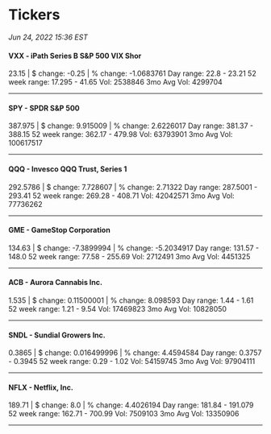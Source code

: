 # Tickers
*Jun 24, 2022 15:36 EST*

#### VXX - iPath Series B S&P 500 VIX Shor
23.15 | $ change: -0.25 | % change: -1.0683761
Day range: 22.8 - 23.21 52 week range: 17.295 - 41.65
Vol: 2538846 3mo Avg Vol: 4299704

---

#### SPY - SPDR S&P 500
387.975 | $ change: 9.915009 | % change: 2.6226017
Day range: 381.37 - 388.15 52 week range: 362.17 - 479.98
Vol: 63793901 3mo Avg Vol: 100617517

---

#### QQQ - Invesco QQQ Trust, Series 1
292.5786 | $ change: 7.728607 | % change: 2.71322
Day range: 287.5001 - 293.41 52 week range: 269.28 - 408.71
Vol: 42042571 3mo Avg Vol: 77736262

---

#### GME - GameStop Corporation
134.63 | $ change: -7.3899994 | % change: -5.2034917
Day range: 131.57 - 148.0 52 week range: 77.58 - 255.69
Vol: 2712491 3mo Avg Vol: 4451325

---

#### ACB - Aurora Cannabis Inc.
1.535 | $ change: 0.11500001 | % change: 8.098593
Day range: 1.44 - 1.61 52 week range: 1.21 - 9.54
Vol: 17469823 3mo Avg Vol: 10828050

---

#### SNDL - Sundial Growers Inc.
0.3865 | $ change: 0.016499996 | % change: 4.4594584
Day range: 0.3757 - 0.3945 52 week range: 0.29 - 1.02
Vol: 54159745 3mo Avg Vol: 97904111

---

#### NFLX - Netflix, Inc.
189.71 | $ change: 8.0 | % change: 4.4026194
Day range: 181.84 - 191.079 52 week range: 162.71 - 700.99
Vol: 7509103 3mo Avg Vol: 13350906

---

